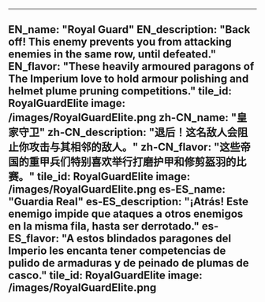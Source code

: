 ---

EN_name: "Royal Guard"
EN_description: "Back off!  This enemy prevents you from attacking enemies in the same row, until defeated."
EN_flavor: "These heavily armoured paragons of The Imperium love to hold armour polishing and helmet plume pruning competitions."
tile_id: RoyalGuardElite
image: /images/RoyalGuardElite.png
zh-CN_name: "皇家守卫"
zh-CN_description: "退后！这名敌人会阻止你攻击与其相邻的敌人。"
zh-CN_flavor: "这些帝国的重甲兵们特别喜欢举行打磨护甲和修剪盔羽的比赛。"
tile_id: RoyalGuardElite
image: /images/RoyalGuardElite.png
es-ES_name: "Guardia Real"
es-ES_description: "¡Atrás! Este enemigo impide que ataques a otros enemigos en la misma fila, hasta ser derrotado."
es-ES_flavor: "A estos blindados paragones del Imperio les encanta tener competencias de pulido de armaduras y de peinado de plumas de casco."
tile_id: RoyalGuardElite
image: /images/RoyalGuardElite.png
---